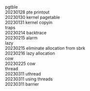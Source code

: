 pgtble  
20230128 pte printout   
20230130 kernel pagetable  
20230131 kernel copyin  
traps  
20230214 backtrace  
20230215 alarm  
lazy  
20230215 eliminate allocation from sbrk  
20230216 lazy allocation  
cow  
20230225 cow  
thread  
20230311 uthread  
20230311 using threads  
20230311 barrier  

